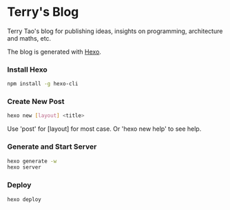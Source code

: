 # Terry's Blog

Terry Tao's blog for publishing ideas, insights on programming, architecture and maths, etc.

The blog is generated with [Hexo](https://hexo.io/).

### Install Hexo

```bash
npm install -g hexo-cli
```

### Create New Post

```bash
hexo new [layout] <title>
```

Use 'post' for [layout] for most case. Or 'hexo new help' to see help.

### Generate and Start Server

```bash
hexo generate -w
hexo server
```

### Deploy

```bash
hexo deploy
```
